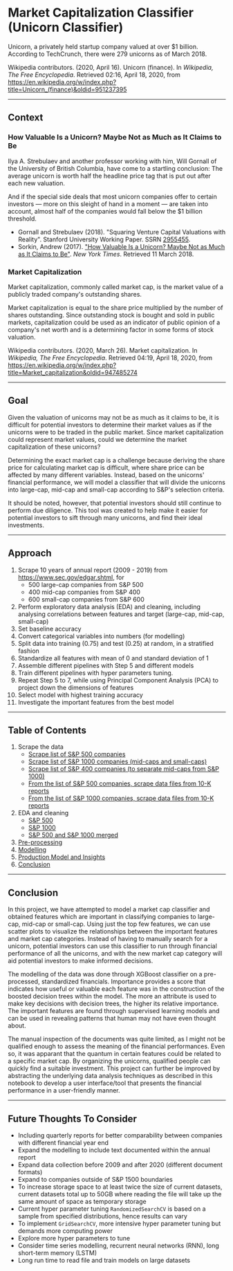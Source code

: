 # Market Capitalization Classifier (Unicorn Classifier)

Unicorn, a privately held startup company valued at over \$1 billion. According to TechCrunch, there were 279 unicorns as of March 2018.

Wikipedia contributors. (2020, April 16). Unicorn (finance). In *Wikipedia, The Free Encyclopedia*. Retrieved
02:16, April 18, 2020, from https://en.wikipedia.org/w/index.php?title=Unicorn_(finance)&oldid=951237395

---

## Context

### How Valuable Is a Unicorn? Maybe Not as Much as It Claims to Be

Ilya A. Strebulaev and another professor working with him, Will Gornall of the University of British Columbia, have come to a startling conclusion: The average unicorn is worth half the headline price tag that is put out after each new valuation.

And if the special side deals that most unicorn companies offer to certain investors — more on this sleight of hand in a moment — are taken into account, almost half of the companies would fall below the $1 billion threshold.

- Gornall and Strebulaev (2018). "Squaring Venture Capital Valuations with Reality". Stanford University Working Paper. SSRN [2955455](https://ssrn.com/abstract=2955455).
- Sorkin, Andrew (2017). ["How Valuable Is a Unicorn? Maybe Not as Much as It Claims to Be"](https://www.nytimes.com/2017/10/16/business/how-valuable-is-a-unicorn-maybe-not-as-much-as-it-claims-to-be.html). *New York Times*. Retrieved 11 March 2018. 

### Market Capitalization

Market capitalization, commonly called market cap, is the market value of a publicly traded company's outstanding shares.

Market capitalization is equal to the share price multiplied by the number of shares outstanding. Since outstanding stock is bought and sold in public markets, capitalization could be used as an indicator of public opinion of a company's net worth and is a determining factor in some forms of stock valuation.

Wikipedia contributors. (2020, March 26). Market capitalization. In *Wikipedia, The Free Encyclopedia*. Retrieved
04:19, April 18, 2020, from https://en.wikipedia.org/w/index.php?title=Market_capitalization&oldid=947485274

---

## Goal

Given the valuation of unicorns may not be as much as it claims to be, it is difficult for potential investors to determine their market values as if the unicorns were to be traded in the public market. Since market capitalization could represent market values, could we determine the market capitalization of these unicorns?

Determining the exact market cap is a challenge because deriving the share price for calculating market cap is difficult, where share price can be affected by many different variables. Instead, based on the unicorns' financial performance, we will model a classifier that will divide the unicorns into large-cap, mid-cap and small-cap according to S&P's selection criteria.

It should be noted, however, that potential investors should still continue to perform due diligence. This tool was created to help make it easier for potential investors to sift through many unicorns, and find their ideal investments.

---

## Approach

1. Scrape 10 years of annual report (2009 - 2019) from https://www.sec.gov/edgar.shtml, for
    - 500 large-cap companies from S&P 500
    - 400 mid-cap companies from S&P 400
    - 600 small-cap companies from S&P 600
2. Perform exploratory data analysis (EDA) and cleaning, including analysing correlations between features and target (large-cap, mid-cap, small-cap)
3. Set baseline accuracy
4. Convert categorical variables into numbers (for modelling)
5. Split data into training (0.75) and test (0.25) at random, in a stratified fashion
6. Standardize all features with mean of 0 and standard deviation of 1
7. Assemble different pipelines with Step 5 and different models
8. Train different pipelines with hyper parameters tuning.
9. Repeat Step 5 to 7, while using Principal Component Analysis (PCA) to project down the dimensions of features
10. Select model with highest training accuracy
11. Investigate the important features from the best model

---

## Table of Contents

1. Scrape the data
    - [Scrape list of S&P 500 companies](code/01_wiki_sp500_scraping.ipynb)
    - [Scrape list of S&P 1000 companies (mid-caps and small-caps)](code/02_wiki_sp1000_scraping.ipynb)
    - [Scrape list of S&P 400 companies (to separate mid-caps from S&P 1000)](code/03_wiki_sp400_scraping.ipynb)
    - [From the list of S&P 500 companies, scrape data files from 10-K reports](code/04_edgar_sp500_scraping.ipynb)
    - [From the list of S&P 1000 companies, scrape data files from 10-K reports](code/05_edgar_sp1000_scraping.ipynb)
2. EDA and cleaning
    - [S&P 500](code/06_eda_and_cleaning_sp500.ipynb)
    - [S&P 1000](code/07_eda_and_cleaning_sp1000.ipynb)
    - [S&P 500 and S&P 1000 merged](code/08_eda_and_cleaning_sp1500.ipynb)
3. [Pre-processing](code/09_preprocessing.ipynb)
4. [Modelling](code/10_modelling.ipynb)
5. [Production Model and Insights](code/11_production_model_and_insights.ipynb)
6. [Conclusion](#Conclusion)

---

## Conclusion

In this project, we have attempted to model a market cap classifier and obtained features which are important in classifying companies to large-cap, mid-cap or small-cap. Using just the top few features, we can use scatter plots to visualize the relationships between the important features and market cap categories. Instead of having to manually search for a unicorn, potential investors can use this classifier to run through financial performance of all the unicorns, and with the new market cap category will aid potential investors to make informed decisions. 

The modelling of the data was done through XGBoost classifier on a pre-processed, standardized financials. Importance provides a score that indicates how useful or valuable each feature was in the construction of the boosted decision trees within the model. The more an attribute is used to make key decisions with decision trees, the higher its relative importance. The important features are found through supervised learning models and can be used in revealing patterns that human may not have even thought about.

The manual inspection of the documents was quite limited, as I might not be qualified enough to assess the meaning of the financial performances. Even so, it was apparant that the quantum in certain features could be related to a specific market cap. By organizing the unicorns, qualified people can quickly find a suitable investment. This project can further be improved by abstracting the underlying data analysis techniques as described in this notebook to develop a user interface/tool that presents the financial performance in a user-friendly manner.

---

## Future Thoughts To Consider

- Including quarterly reports for better comparability between companies with different financial year end
- Expand the modelling to include text documented within the annual report
- Expand data collection before 2009 and after 2020 (different document formats)
- Expand to companies outside of S&P 1500 boundaries
- To increase storage space to at least twice the size of current datasets, current datasets total up to 50GB where reading the file will take up the same amount of space as temporary storage
- Current hyper parameter tuning `RandomizedSearchCV` is based on a sample from specified distributions, hence results can vary
- To implement `GridSearchCV`, more intensive hyper parameter tuning but demands more computing power
- Explore more hyper parameters to tune
- Consider time series modelling, recurrent neural networks (RNN), long short-term memory (LSTM)
- Long run time to read file and train models on large datasets